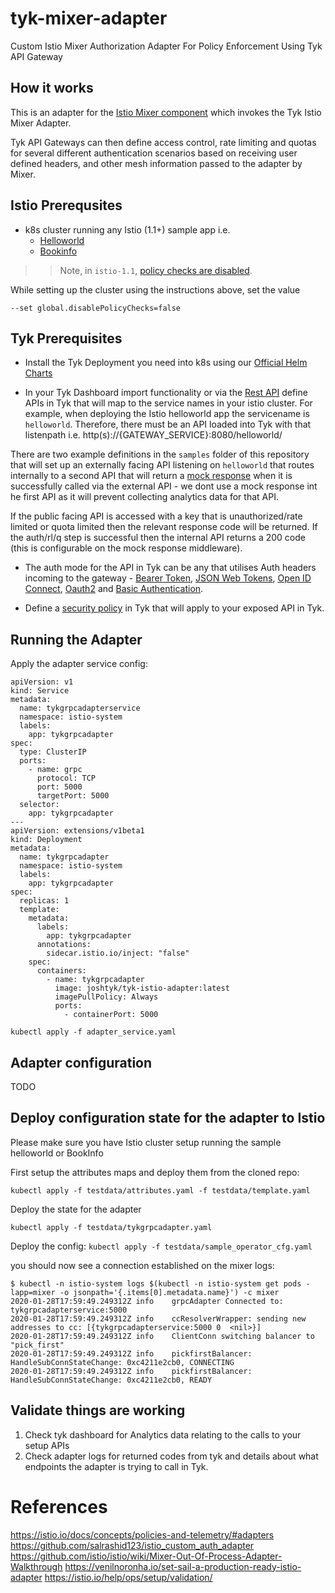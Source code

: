# tyk-mixer-adapter
Custom Istio Mixer Authorization Adapter For Policy Enforcement Using Tyk API Gateway


## How it works

This is an adapter for the [Istio Mixer component](https://istio.io/docs/reference/config/policy-and-telemetry/mixer-overview/) which invokes the Tyk Istio Mixer Adapter.

Tyk API Gateways can then define access control, rate limiting and quotas for several different authentication scenarios based on receiving user defined headers, and other mesh information passed to the adapter by Mixer.

## Istio Prerequsites

* k8s cluster running any Istio (1.1+) sample app i.e.
  - [Helloworld](https://github.com/istio/istio/tree/master/samples/helloworld)
  - [Bookinfo](https://istio.io/docs/examples/bookinfo/)

>> Note, in `istio-1.1`, [policy checks are disabled](https://istio.io/docs/reference/config/installation-options/).

While setting up the cluster using the instructions above, set the value 
```
--set global.disablePolicyChecks=false
```

## Tyk Prerequisites

* Install the Tyk Deployment you need into k8s using our [Official Helm Charts](https://github.com/TykTechnologies/tyk-helm-chart)

* In your Tyk Dashboard import functionality or via the [Rest API](https://www.tyk.io/docs/tyk-dashboard-api/api-definitions/#create-api-definition) define APIs in Tyk that will map to the service names in your istio cluster. 
For example, when deploying the Istio helloworld app the servicename is `helloworld`. Therefore, there must be an API loaded into Tyk with that listenpath i.e. http(s)://{GATEWAY_SERVICE}:8080/helloworld/

There are two example definitions in the `samples` folder of this repository that will set up an externally facing API listening on `helloworld` that routes internally to a second API that will return a [mock response](https://tyk.io/docs/advanced-configuration/transform-traffic/endpoint-designer/#mock-response) when it is successfully called via the external API - we dont use a mock response int he first API as it will prevent collecting analytics data for that API.

If the public facing API is accessed with a key that is unauthorized/rate limited or quota limited then the relevant response code will be returned. If the auth/rl/q step is successful then the internal API returns a 200 code (this is configurable on the mock response middleware).

 * The auth mode for the API in Tyk can be any that utilises Auth headers incoming to the gateway - [Bearer Token](https://www.tyk.io/docs/basic-config-and-security/security/your-apis/bearer-tokens/), [JSON Web Tokens](https://www.tyk.io/docs/basic-config-and-security/security/your-apis/json-web-tokens/), [Open ID Connect](https://www.tyk.io/docs/basic-config-and-security/security/your-apis/openid-connect/), [Oauth2](https://www.tyk.io/docs/basic-config-and-security/security/your-apis/oauth-2-0/) and [Basic Authentication](https://www.tyk.io/docs/basic-config-and-security/security/your-apis/basic-auth/).

* Define a [security policy](https://tyk.io/docs/try-out-tyk/tutorials/create-security-policy/#a-namewithdashboardatutorial-create-a-security-policy-with-the-dashboard) in Tyk that will apply to your exposed API in Tyk.



## Running the Adapter

Apply the adapter service config:

```
apiVersion: v1
kind: Service
metadata:
  name: tykgrpcadapterservice
  namespace: istio-system
  labels:
    app: tykgrpcadapter
spec:
  type: ClusterIP
  ports:
    - name: grpc
      protocol: TCP
      port: 5000
      targetPort: 5000
  selector:
    app: tykgrpcadapter
---
apiVersion: extensions/v1beta1
kind: Deployment
metadata:
  name: tykgrpcadapter
  namespace: istio-system
  labels:
    app: tykgrpcadapter
spec:
  replicas: 1
  template:
    metadata:
      labels:
        app: tykgrpcadapter
      annotations:
        sidecar.istio.io/inject: "false"
    spec:
      containers:
        - name: tykgrpcadapter
          image: joshtyk/tyk-istio-adapter:latest
          imagePullPolicy: Always
          ports:
            - containerPort: 5000
```

`kubectl apply -f adapter_service.yaml`

## Adapter configuration

TODO


## Deploy configuration state for the adapter to Istio

Please make sure you have Istio cluster setup running the sample helloworld or BookInfo

First setup the attributes maps and deploy them from the cloned repo:

`kubectl apply -f testdata/attributes.yaml -f testdata/template.yaml`

Deploy the state for the adapter

`kubectl apply -f testdata/tykgrpcadapter.yaml`


Deploy the config:
`kubectl apply -f testdata/sample_operator_cfg.yaml`


you should now see a connection established on the mixer logs:
```
$ kubectl -n istio-system logs $(kubectl -n istio-system get pods -lapp=mixer -o jsonpath='{.items[0].metadata.name}') -c mixer
2020-01-28T17:59:49.249312Z	info	grpcAdapter	Connected to: tykgrpcadapterservice:5000
2020-01-28T17:59:49.249312Z	info	ccResolverWrapper: sending new addresses to cc: [{tykgrpcadapterservice:5000 0  <nil>}]
2020-01-28T17:59:49.249312Z	info	ClientConn switching balancer to "pick_first"
2020-01-28T17:59:49.249312Z	info	pickfirstBalancer: HandleSubConnStateChange: 0xc4211e2cb0, CONNECTING
2020-01-28T17:59:49.249312Z	info	pickfirstBalancer: HandleSubConnStateChange: 0xc4211e2cb0, READY
```

## Validate things are working

1. Check tyk dashboard for Analytics data relating to the calls to your setup APIs
2. Check adapter logs for returned codes from tyk and details about what endpoints the adapter is trying to call in Tyk.




# References

https://istio.io/docs/concepts/policies-and-telemetry/#adapters
https://github.com/salrashid123/istio_custom_auth_adapter 
https://github.com/istio/istio/wiki/Mixer-Out-Of-Process-Adapter-Walkthrough
https://venilnoronha.io/set-sail-a-production-ready-istio-adapter
https://istio.io/help/ops/setup/validation/


